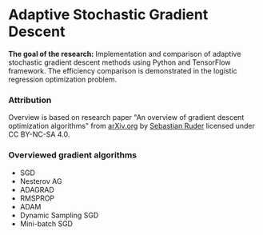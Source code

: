# Adaptive Stochastic Gradient Descent

**The goal of the research:** Implementation and comparison of adaptive stochastic gradient descent methods using Python and TensorFlow framework. The efficiency comparison is demonstrated in the logistic regression optimization problem.

### Attribution

Overview is based on research paper "An overview of gradient descent optimization algorithms" from [arXiv.org](https://arxiv.org/pdf/1609.04747.pdf) by [Sebastian Ruder](mailto:ruder.sebastian@gmail.com) licensed under CC BY-NC-SA 4.0.

### Overviewed gradient algorithms

- SGD
- Nesterov AG
- ADAGRAD
- RMSPROP
- ADAM
- Dynamic Sampling SGD
- Mini-batch SGD
